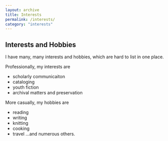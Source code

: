 ```yaml
---
layout: archive
title: Interests
permalink: /interests/
category: "interests"
---
```


## Interests and Hobbies 

I have many, many interests and hobbies, which are hard to list in one place. 

Professionally, my interests are 
* scholarly communicaiton
* cataloging 
* youth fiction 
* archival matters and preservation 

More casually, my hobbies are 
* reading
* writing 
* knitting
* cooking
* travel 
...and numerous others. 

